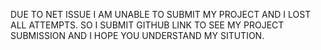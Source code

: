 DUE TO NET ISSUE I AM UNABLE TO SUBMIT MY PROJECT AND I LOST ALL ATTEMPTS. SO I SUBMIT GITHUB LINK TO SEE MY PROJECT SUBMISSION AND I HOPE YOU UNDERSTAND MY SITUTION.
